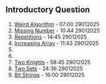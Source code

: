 ## Introductory Question
1. [Weird Algorithm](https://cses.fi/problemset/task/1068) - 07:00 29012025
2. [Missing Number](https://cses.fi/problemset/task/1083) - 10:44 29012025
3. [Repetitions](https://cses.fi/problemset/task/1069) - 14:45 29012025
4. [Increasing Array](https://cses.fi/problemset/task/1094) - 11:43 29012025
5.
6.
7. [Two Knights](https://cses.fi/problemset/task/1072) - 58:45 29012025
8. [Two Sets](https://cses.fi/problemset/task/1092) - 24:36 29012025
9. [Bit Strings](https://cses.fi/problemset/task/1617) - 16:00 29012025
